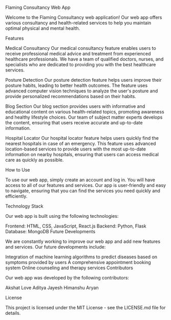 Flaming Consultancy Web App

Welcome to the Flaming Consultancy web application! Our web app offers various consultancy and health-related services to help you maintain optimal physical and mental health.

Features

Medical Consultancy
Our medical consultancy feature enables users to receive professional medical advice and treatment from experienced healthcare professionals. We have a team of qualified doctors, nurses, and specialists who are dedicated to providing you with the best healthcare services.

Posture Detection
Our posture detection feature helps users improve their posture habits, leading to better health outcomes. The feature uses advanced computer vision techniques to analyze the user's posture and provide personalized recommendations based on their habits.

Blog Section
Our blog section provides users with informative and educational content on various health-related topics, promoting awareness and healthy lifestyle choices. Our team of subject matter experts develops the content, ensuring that users receive accurate and up-to-date information.

Hospital Locator
Our hospital locator feature helps users quickly find the nearest hospitals in case of an emergency. This feature uses advanced location-based services to provide users with the most up-to-date information on nearby hospitals, ensuring that users can access medical care as quickly as possible.

How to Use

To use our web app, simply create an account and log in. You will have access to all of our features and services. Our app is user-friendly and easy to navigate, ensuring that you can find the services you need quickly and efficiently.

Technology Stack

Our web app is built using the following technologies:

Frontend: HTML, CSS, JavaScript, React.js
Backend: Python, Flask
Database: MongoDB
Future Developments

We are constantly working to improve our web app and add new features and services. Our future developments include:

Integration of machine learning algorithms to predict diseases based on symptoms provided by users
A comprehensive appointment booking system
Online counseling and therapy services
Contributors

Our web app was developed by the following contributors:

Akshat
Love
Aditya
Jayesh
Himanshu
Aryan

License

This project is licensed under the MIT License - see the LICENSE.md file for details.




